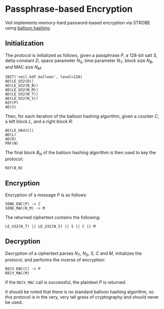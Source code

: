 # Passphrase-based Encryption

Veil implements memory-hard password-based encryption via STROBE using [balloon hashing][bh].

## Initialization

The protocol is initialized as follows, given a passphrase $P$, a 128-bit salt $S$, delta constant $D$, space parameter
$N_S$, time parameter $N_T$, block size $N_B$, and MAC size $N_M$:

```text
INIT('veil.kdf.balloon', level=128)
AD(LE_U32(D))
AD(LE_U32(N_B))
AD(LE_U32(N_M))
AD(LE_U32(N_T))
AD(LE_U32(N_S))
KEY(P)
AD(S)
```

Then, for each iteration of the balloon hashing algorithm, given a counter $C$, a left block $L$, and a right block $R$:

```text
AD(LE_U64(C))
AD(L)
AD(R)
PRF(N)
```

The final block $B_N$ of the balloon hashing algorithm is then used to key the protocol:

```text
KEY(B_N)
```

## Encryption

Encryption of a message $P$ is as follows:

```text
SEND_ENC(P) -> C
SEND_MAC(N_M) -> M
```

The returned ciphertext contains the following:

```text
LE_U32(N_T) || LE_U32(N_S) || S || C || M
```

## Decryption

Decryption of a ciphertext parses $N_T$, $N_S$, $S$, $C$ and $M$, initializes the protocol, and performs the inverse of
encryption:

```text
RECV_ENC(C) -> P
RECV_MAC(M)
```

If the `RECV_MAC` call is successful, the plaintext $P$ is returned.

It should be noted that there is no standard balloon hashing algorithm, so this protocol is in the very, very tall grass
of cryptography and should never be used.


[bh]: https://eprint.iacr.org/2016/027.pdf
